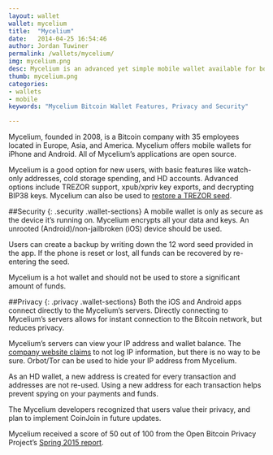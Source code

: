 ```yaml
---
layout: wallet
wallet: mycelium
title:  "Mycelium"
date:   2014-04-25 16:54:46
author: Jordan Tuwiner
permalink: /wallets/mycelium/
img: mycelium.png
desc: Mycelium is an advanced yet simple mobile wallet available for both Android and iOS devices and gives you full control of your private keys.
thumb: mycelium.png
categories: 
- wallets
- mobile
keywords: "Mycelium Bitcoin Wallet Features, Privacy and Security"

---
```


Mycelium, founded in 2008, is a Bitcoin company with 35 employees located in Europe, Asia, and America. Mycelium offers mobile wallets for iPhone and Android. All of Mycelium’s applications are open source.

Mycelium is a good option for new users, with basic features like watch-only addresses, cold storage spending, and HD accounts. Advanced options include TREZOR support, xpub/xpriv key exports, and decrypting BIP38 keys. Mycelium can also be used to [restore a TREZOR seed](/kb/restore-trezor-seed-mycelium-android/).

##Security
{: .security .wallet-sections}
A mobile wallet is only as secure as the device it’s running on. Mycelium encrypts all your data and keys. An unrooted (Android)/non-jailbroken (iOS) device should be used.

Users can create a backup by writing down the 12 word seed provided in the app. If the phone is reset or lost, all funds can be recovered by re-entering the seed.

Mycelium is a hot wallet and should not be used to store a significant amount of funds.

##Privacy
{: .privacy .wallet-sections}
Both the iOS and Android apps connect directly to the Mycelium’s servers. Directly connecting to Mycelium’s servers allows for instant connection to the Bitcoin network, but reduces privacy.

Mycelium’s servers can view your IP address and wallet balance. The [company website claims](https://www.mycelium.com/wallet/FAQ.html#q019) to not log IP information, but there is no way to be sure. Orbot/Tor can be used to hide your IP address from Mycelium.

As an HD wallet, a new address is created for every transaction and addresses are not re-used. Using a new address for each transaction helps prevent spying on your payments and funds.

The Mycelium developers recognized that users value their privacy, and plan to implement CoinJoin in future updates.

Mycelium received a score of 50 out of 100 from the Open Bitcoin Privacy Project’s [Spring 2015 report](http://www.openbitcoinprivacyproject.org/2015/05/spring-2015-wallet-privacy-rating-report/).